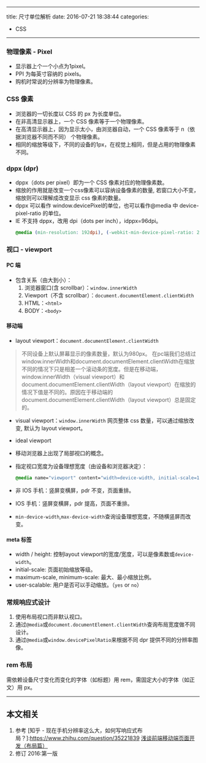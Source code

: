 ----
title: 尺寸单位解析
date: 2016-07-21 18:38:44
categories:
- CSS
----
### 物理像素 - Pixel
- 显示器上个一个小点为1pixel。
- PPI 为每英寸容纳的 pixels。
- 购机时常说的分辨率为物理像素。

### CSS 像素
- 浏览器的一切长度以 CSS 的 px 为长度单位。
- 在非高清显示器上，一个 CSS 像素等于一个物理像素。
- 在高清显示器上，因为显示太小，由浏览器自动，一个 CSS 像素等于 n（依据浏览器不同而不同） 个物理像素。
- 相同的缩放等级下，不同的设备的1px，在视觉上相同，但是占用的物理像素不同。

### dppx (dpr)
- dppx（dots per pixel）即为一个 CSS 像素对应的物理像素数。
- 缩放的作用就是改变一个css像素可以容纳设备像素的数量, 若窗口大小不变，缩放则可以理解成改变显示 css 像素的数量。
- dppx 可以看作 window.devicePixel的单位，也可以看作@media 中 device-pixel-ratio 的单位。
- IE 不支持 dppx，改用 dpi（dots per inch），idppx=96dpi。
  ```css
  @media (min-resolution: 192dpi), (-webkit-min-device-pixel-ratio: 2)
  ```

### 视口 - viewport
#### PC 端
- 包含关系（由大到小）：
  1. 浏览器窗口(含 scrollbar）：`window.innerWidth`
  1. Viewport（不含 scrollbar）：`document.documentElement.clientWidth`
  1. HTML：`<html>`
  1. BODY：`<body>`

#### 移动端
- layout viewport：`document.documentElement.clientWidth`
>不同设备上默认屏幕显示的像素数量，默认为980px。
>在pc端我们总结过window.innerWidth和document.documentElement.clientWidth在缩放不同的情况下只是相差一个滚动条的宽度。但是在移动端，window.innerWidth（visual viewport）和document.documentElement.clientWidth（layout viewport）在缩放的情况下值是不同的。原因在于移动端的document.documentElement.clientWidth（layout viewport）总是固定的。
- visual viewport：`window.innerWidth`
  网页整体 css 数量，可以通过缩放改变, 默认为 layout viewport。
- ideal viewport


- 移动浏览器上出现了局部视口的概念。
- 指定视口宽度为设备理想宽度（由设备和浏览器决定）：
  ```css
  @media name="viewport" content="width=device-width, initial-scale=1"
  ```
- 非 IOS 手机：竖屏变横屏，pdr 不变，页面重排。
- IOS 手机：竖屏变横屏，pdr 提高，页面不重排。
- `min-device-width`,`max-device-width`查询设备理想宽度，不随横竖屏而改变。

#### meta 标签

- width / height: 控制layout viewport的宽度/宽度，可以是像素数或`device-width`。
- initial-scale: 页面初始缩放等级。
- maximum-scale, minimum-scale: 最大、最小缩放比例。
- user-scalable: 用户是否可以手动缩放。（`yes` or `no`）

### 常规响应式设计

1. 使用布局视口而非默认视口。
1. 通过`@media`或`document.documentElement.clientWidth`查询布局宽度做不同设计。
1. 通过`@media`或`window.devicePixelRatio`来根据不同 dpr 提供不同的分辨率图像。


### rem 布局
需依赖设备尺寸变化而变化的字体（如标题）用 rem，需固定大小的字体（如正文）用 px。
***
## 本文相关
1. 参考
[知乎 - 现在手机分辨率这么大，如何写响应式布局？]:https://www.zhihu.com/question/35221839
[浅谈前端移动端页面开发（布局篇）](http://www.xiaoxiangzi.com/Programme/CSS/4298.html)
1. 修订
2016:第一版
